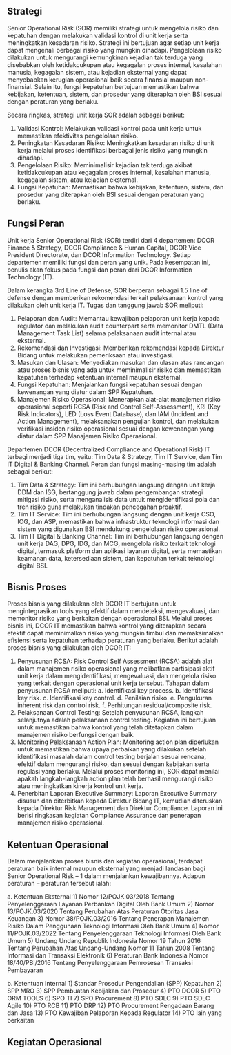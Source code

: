 ## Strategi

Senior Operational Risk (SOR) memiliki strategi untuk mengelola risiko dan kepatuhan dengan melakukan validasi kontrol di unit kerja serta meningkatkan kesadaran risiko. Strategi ini bertujuan agar setiap unit kerja dapat mengenali berbagai risiko yang mungkin dihadapi. Pengelolaan risiko dilakukan untuk mengurangi kemungkinan kejadian tak terduga yang disebabkan oleh ketidakcukupan atau kegagalan proses internal, kesalahan manusia, kegagalan sistem, atau kejadian eksternal yang dapat menyebabkan kerugian operasional baik secara finansial maupun non-finansial. Selain itu, fungsi kepatuhan bertujuan memastikan bahwa kebijakan, ketentuan, sistem, dan prosedur yang diterapkan oleh BSI sesuai dengan peraturan yang berlaku.

Secara ringkas, strategi unit kerja SOR adalah sebagai berikut:

1. Validasi Kontrol: Melakukan validasi kontrol pada unit kerja untuk memastikan efektivitas pengelolaan risiko.
2. Peningkatan Kesadaran Risiko: Meningkatkan kesadaran risiko di unit kerja melalui proses identifikasi berbagai jenis risiko yang mungkin dihadapi.
3. Pengelolaan Risiko: Meminimalisir kejadian tak terduga akibat ketidakcukupan atau kegagalan proses internal, kesalahan manusia, kegagalan sistem, atau kejadian eksternal.
4. Fungsi Kepatuhan: Memastikan bahwa kebijakan, ketentuan, sistem, dan prosedur yang diterapkan oleh BSI sesuai dengan peraturan yang berlaku.

## Fungsi Peran

Unit kerja Senior Operational Risk (SOR) terdiri dari 4 departemen: DCOR Finance & Strategy, DCOR Compliance & Human Capital, DCOR Vice President Directorate, dan DCOR Information Technology. Setiap departemen memiliki fungsi dan peran yang unik. Pada kesempatan ini, penulis akan fokus pada fungsi dan peran dari DCOR Information Technology (IT).

Dalam kerangka 3rd Line of Defense, SOR berperan sebagai 1.5 line of defense dengan memberikan rekomendasi terkait pelaksanaan kontrol yang dilakukan oleh unit kerja IT. Tugas dan tanggung jawab SOR meliputi:

1. Pelaporan dan Audit: Memantau kewajiban pelaporan unit kerja kepada regulator dan melakukan audit counterpart serta memonitor DMTL (Data Management Task List) selama pelaksanaan audit internal atau eksternal.
2. Rekomendasi dan Investigasi: Memberikan rekomendasi kepada Direktur Bidang untuk melakukan pemeriksaan atau investigasi.
3. Masukan dan Ulasan: Menyediakan masukan dan ulasan atas rancangan atau proses bisnis yang ada untuk meminimalisir risiko dan memastikan kepatuhan terhadap ketentuan internal maupun eksternal.
4. Fungsi Kepatuhan: Menjalankan fungsi kepatuhan sesuai dengan kewenangan yang diatur dalam SPP Kepatuhan.
5. Manajemen Risiko Operasional: Menerapkan alat-alat manajemen risiko operasional seperti RCSA (Risk and Control Self-Assessment), KRI (Key Risk Indicators), LED (Loss Event Database), dan IAM (Incident and Action Management), melaksanakan pengujian kontrol, dan melakukan verifikasi insiden risiko operasional sesuai dengan kewenangan yang diatur dalam SPP Manajemen Risiko Operasional.

Departemen DCOR (Decentralized Compliance and Operational Risk) IT terbagi menjadi tiga tim, yaitu: Tim Data & Strategy, Tim IT Service, dan Tim IT Digital & Banking Channel. Peran dan fungsi masing-masing tim adalah sebagai berikut:

1. Tim Data & Strategy: Tim ini berhubungan langsung dengan unit kerja DDM dan ISG, bertanggung jawab dalam pengembangan strategi mitigasi risiko, serta menganalisis data untuk mengidentifikasi pola dan tren risiko guna melakukan tindakan pencegahan proaktif.
2. Tim IT Service: Tim ini berhubungan langsung dengan unit kerja CSO, IOG, dan ASP, memastikan bahwa infrastruktur teknologi informasi dan sistem yang digunakan BSI mendukung pengelolaan risiko operasional.
3. Tim IT Digital & Banking Channel: Tim ini berhubungan langsung dengan unit kerja DAG, DPG, IDG, dan MCG, mengelola risiko terkait teknologi digital, termasuk platform dan aplikasi layanan digital, serta memastikan keamanan data, ketersediaan sistem, dan kepatuhan terkait teknologi digital BSI.

## Bisnis Proses

Proses bisnis yang dilakukan oleh DCOR IT bertujuan untuk mengintegrasikan tools yang efektif dalam mendeteksi, mengevaluasi, dan memonitor risiko yang berkaitan dengan operasional BSI. Melalui proses bisnis ini, DCOR IT memastikan bahwa kontrol yang diterapkan secara efektif dapat meminimalkan risiko yang mungkin timbul dan memaksimalkan efisiensi serta kepatuhan terhadap peraturan yang berlaku. Berikut adalah proses bisnis yang dilakukan oleh DCOR IT:

1. Penyusunan RCSA: Risk Control Self Assessment (RCSA) adalah alat dalam manajemen risiko operasional yang melibatkan partisipasi aktif unit kerja dalam mengidentifikasi, mengevaluasi, dan mengelola risiko yang terkait dengan operasional unit kerja tersebut. Tahapan dalam penyusunan RCSA meliputi:
   a. Identifikasi key process.
   b. Identifikasi key risk.
   c. Identifikasi key control.
   d. Penilaian risiko.
   e. Pengukuran inherent risk dan control risk.
   f. Perhitungan residual/composite risk.
2. Pelaksanaan Control Testing: Setelah penyusunan RCSA, langkah selanjutnya adalah pelaksanaan control testing. Kegiatan ini bertujuan untuk memastikan bahwa kontrol yang telah ditetapkan dalam manajemen risiko berfungsi dengan baik.
3. Monitoring Pelaksanaan Action Plan: Monitoring action plan diperlukan untuk memastikan bahwa upaya perbaikan yang dilakukan setelah identifikasi masalah dalam control testing berjalan sesuai rencana, efektif dalam mengurangi risiko, dan sesuai dengan kebijakan serta regulasi yang berlaku. Melalui proses monitoring ini, SOR dapat menilai apakah langkah-langkah action plan telah berhasil mengurangi risiko atau meningkatkan kinerja kontrol unit kerja.
4. Penerbitan Laporan Executive Summary: Laporan Executive Summary disusun dan diterbitkan kepada Direktur Bidang IT, kemudian diteruskan kepada Direktur Risk Management dan Direktur Compliance. Laporan ini berisi ringkasan kegiatan Compliance Assurance dan penerapan manajemen risiko operasional.

## Ketentuan Operasional

Dalam menjalankan proses bisnis dan kegiatan operasional, terdapat peraturan baik internal maupun eksternal yang menjadi landasan bagi Senior Operational Risk – 1 dalam menjalankan kewajibannya. Adapun peraturan – peraturan tersebut ialah:

a. Ketentuan Eksternal 1) Nomor 12/POJK.03/2018 Tentang Penyelenggaraan Layanan Perbankan Digital Oleh Bank Umum 2) Nomor 13/POJK.03/2020 Tentang Perubahan Atas Peraturan Otoritas Jasa Keuangan 3) Nomor 38/POJK.03/2016 Tentang Penerapan Manajemen Risiko Dalam Penggunaan Teknologi Informasi Oleh Bank Umum 4) Nomor 11/POJK.03/2022 Tentang Penyelenggaraan Teknologi Informasi Oleh Bank Umum 5) Undang Undang Republik Indonesia Nomor 19 Tahun 2016 Tentang Perubahan Atas Undang-Undang Nomor 11 Tahun 2008 Tentang Informasi dan Transaksi Elektronik 6) Peraturan Bank Indonesia Nomor 18/40/PBI/2016 Tentang Penyelenggaraan Pemrosesan Transaksi Pembayaran

b. Ketentuan Internal 1) Standar Prosedur Pengendalian (SPP) Kepatuhan 2) SPP MRO 3) SPP Pembuatan Kebijakan dan Prosedur 4) PTO DCOR 5) PTO ORM TOOLS 6) SPO TI 7) SPO Procurement 8) PTO SDLC 9) PTO SDLC Agile 10) PTO RCB 11) PTO DRP 12) PTO Procurement Pengadaan Barang dan Jasa 13) PTO Kewajiban Pelaporan Kepada Regulator 14) PTO lain yang berkaitan

## Kegiatan Operasional